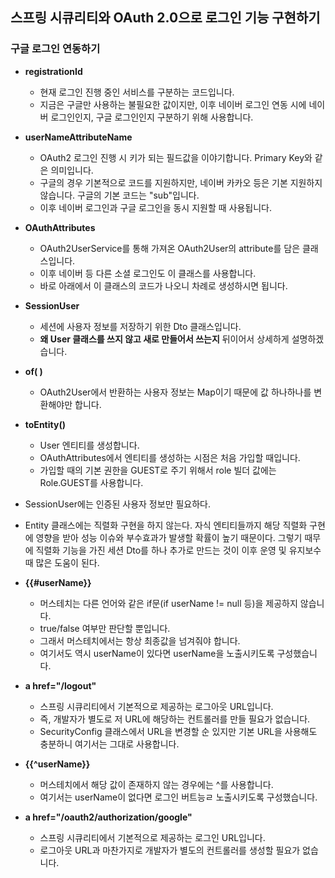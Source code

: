 ## 스프링 시큐리티와 OAuth 2.0으로 로그인 기능 구현하기
  ### 구글 로그인 연동하기
  - __registrationId__
    - 현재 로그인 진행 중인 서비스를 구분하는 코드입니다.
    - 지금은 구글만 사용하는 불필요한 값이지만, 이후 네이버 로그인 연동 시에 네이버 로그인인지,
      구글 로그인인지 구분하기 위해 사용합니다.
  - __userNameAttributeName__
    - OAuth2 로그인 진행 시 키가 되는 필드값을 이야기합니다. Primary Key와 같은 의미입니다.
    - 구글의 경우 기본적으로 코드를 지원하지만, 네이버 카카오 등은 기본 지원하지 않습니다.
      구글의 기본 코드는 "sub"입니다.
    - 이후 네이버 로그인과 구글 로그인을 동시 지원할 때 사용됩니다.
  - __OAuthAttributes__
    - OAuth2UserService를 통해 가져온 OAuth2User의 attribute를 담은 클래스입니다.
    - 이후 네이버 등 다른 소셜 로그인도 이 클래스를 사용합니다.
    - 바로 아래에서 이 클래스의 코드가 나오니 차례로 생성하시면 됩니다.
  - __SessionUser__
    - 세션에 사용자 정보를 저장하기 위한 Dto 클래스입니다.
    - __왜 User 클래스를 쓰지 않고 새로 만들어서 쓰는지__ 뒤이어서 상세하게 설명하겠습니다.
  - __of( )__
    - OAuth2User에서 반환하는 사용자 정보는 Map이기 때문에 값 하나하나를 변환해야만 합니다.
  - __toEntity()__
    - User 엔티티를 생성합니다.
    - OAuthAttributes에서 엔티티를 생성하는 시점은 처음 가입할 때입니다.
    - 가입할 때의 기본 권한을 GUEST로 주기 위해서 role 빌더 값에는 Role.GUEST를 사용합니다.
  - SessionUser에는 인증된 사용자 정보만 필요하다.
  - Entity 클래스에는 직렬화 구현을 하지 않는다. 자식 엔티티들까지 해당 직렬화 구현에 영향을 받아
    성능 이슈와 부수효과가 발생할 확률이 높기 때문이다. 그렇기 때무에 직렬화 기능을 가진 세션 Dto를
    하나 추가로 만드는 것이 이후 운영 및 유지보수 때 많은 도움이 된다.
  
  - __{{#userName}}__
    - 머스테치는 다른 언어와 같은 if문(if userName != null 등)을 제공하지 않습니다.
    - true/false 여부만 판단할 뿐입니다.
    - 그래서 머스테치에서는 항상 최종값을 넘겨줘야 합니다.
    - 여기서도 역시 userName이 있다면 userName을 노출시키도록 구성했습니다.
  - __a href="/logout"__
    - 스프링 시큐리티에서 기본적으로 제공하는 로그아웃 URL입니다.
    - 즉, 개발자가 별도로 저 URL에 해당하는 컨트롤러를 만들 필요가 없습니다.
    - SecurityConfig 클래스에서 URL을 변경할 순 있지만 기본 URL을 사용해도
      충분하니 여기서는 그대로 사용합니다.
  - __{{^userName}}__
    - 머스테치에서 해당 값이 존재하지 않는 경우에는 ^를 사용합니다.
    - 여기서는 userName이 없다면 로그인 버트능ㄹ 노출시키도록 구성했습니다.
  - __a href="/oauth2/authorization/google"__
    - 스프링 시큐리티에서 기본적으로 제공하는 로그인 URL입니다.
    - 로그아웃 URL과 마찬가지로 개발자가 별도의 컨트롤러를 생성할 필요가 없습니다.
      